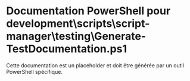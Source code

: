 # Documentation PowerShell pour development\scripts\script-manager\testing\Generate-TestDocumentation.ps1

Cette documentation est un placeholder et doit être générée par un outil PowerShell spécifique.
